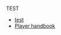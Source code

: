 TEST

* [test](./inside/test.md)
* [Player handbook](Buku%20Pegangan%20Pemain%209ee9b211b08d4449b3c7697518caa49d.md)
